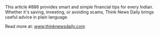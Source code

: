 This article #886 provides smart and simple financial tips for every Indian. Whether it's saving, investing, or avoiding scams, Think News Daily brings useful advice in plain language.

Read more at: www.thinknewsdaily.com